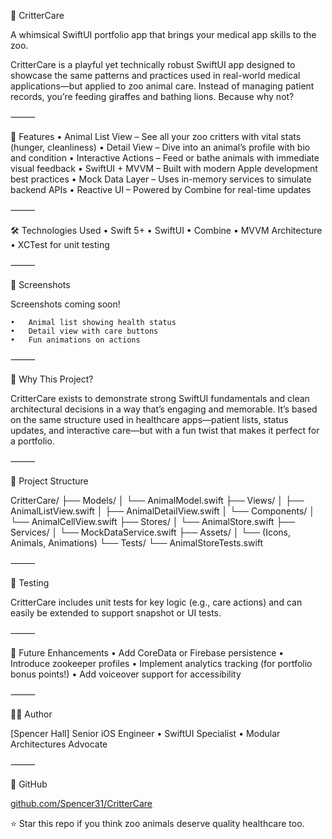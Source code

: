🐾 CritterCare

A whimsical SwiftUI portfolio app that brings your medical app skills to the zoo.

CritterCare is a playful yet technically robust SwiftUI app designed to showcase the same patterns and practices used in real-world medical applications—but applied to zoo animal care. Instead of managing patient records, you’re feeding giraffes and bathing lions. Because why not?

⸻

🚀 Features
	•	Animal List View – See all your zoo critters with vital stats (hunger, cleanliness)
	•	Detail View – Dive into an animal’s profile with bio and condition
	•	Interactive Actions – Feed or bathe animals with immediate visual feedback
	•	SwiftUI + MVVM – Built with modern Apple development best practices
	•	Mock Data Layer – Uses in-memory services to simulate backend APIs
	•	Reactive UI – Powered by Combine for real-time updates

⸻

🛠 Technologies Used
	•	Swift 5+
	•	SwiftUI
	•	Combine
	•	MVVM Architecture
	•	XCTest for unit testing

⸻

📸 Screenshots

Screenshots coming soon!

	•	Animal list showing health status
	•	Detail view with care buttons
	•	Fun animations on actions

⸻

🧠 Why This Project?

CritterCare exists to demonstrate strong SwiftUI fundamentals and clean architectural decisions in a way that’s engaging and memorable. It’s based on the same structure used in healthcare apps—patient lists, status updates, and interactive care—but with a fun twist that makes it perfect for a portfolio.

⸻

📂 Project Structure

CritterCare/
├── Models/
│   └── AnimalModel.swift
├── Views/
│   ├── AnimalListView.swift
│   ├── AnimalDetailView.swift
│   └── Components/
│       └── AnimalCellView.swift
├── Stores/
│   └── AnimalStore.swift
├── Services/
│   └── MockDataService.swift
├── Assets/
│   └── (Icons, Animals, Animations)
└── Tests/
    └── AnimalStoreTests.swift


⸻

🧪 Testing

CritterCare includes unit tests for key logic (e.g., care actions) and can easily be extended to support snapshot or UI tests.

⸻

🧩 Future Enhancements
	•	Add CoreData or Firebase persistence
	•	Introduce zookeeper profiles
	•	Implement analytics tracking (for portfolio bonus points!)
	•	Add voiceover support for accessibility

⸻

🧑‍💻 Author

[Spencer Hall]
Senior iOS Engineer • SwiftUI Specialist • Modular Architectures Advocate

⸻

🐙 GitHub

[github.com/Spencer31/CritterCare](https://github.com/Spencer31/CritterCare)

⭐️ Star this repo if you think zoo animals deserve quality healthcare too.
